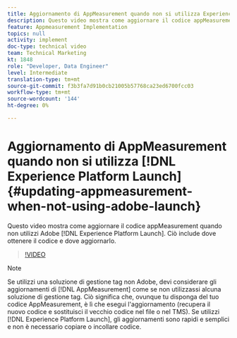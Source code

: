 ```yaml
---
title: Aggiornamento di AppMeasurement quando non si utilizza Experience Platform Launch
description: Questo video mostra come aggiornare il codice appMeasurement quando non utilizzi Experience Platform Launch. Ciò include dove ottenere il codice e dove aggiornarlo.
feature: Appmeasurement Implementation
topics: null
activity: implement
doc-type: technical video
team: Technical Marketing
kt: 1848
role: "Developer, Data Engineer"
level: Intermediate
translation-type: tm+mt
source-git-commit: f3b3fa7d91b0cb21005b57768ca23ed6700fcc03
workflow-type: tm+mt
source-wordcount: '144'
ht-degree: 0%

---
```



# Aggiornamento di AppMeasurement quando non si utilizza [!DNL Experience Platform Launch] {#updating-appmeasurement-when-not-using-adobe-launch}

Questo video mostra come aggiornare il codice appMeasurement quando non utilizzi Adobe [!DNL Experience Platform Launch]. Ciò include dove ottenere il codice e dove aggiornarlo.

>[!VIDEO](https://video.tv.adobe.com/v/25913/?quality=12)

>[!NOTE]
>
>Se utilizzi una soluzione di gestione tag non Adobe, devi considerare gli aggiornamenti di [!DNL AppMeasurement] come se non utilizzassi alcuna soluzione di gestione tag. Ciò significa che, ovunque tu disponga del tuo codice AppMeasurement, è lì che esegui l&#39;aggiornamento (recupera il nuovo codice e sostituisci il vecchio codice nel file o nel TMS). Se utilizzi [!DNL Experience Platform Launch], gli aggiornamenti sono rapidi e semplici e non è necessario copiare o incollare codice.
